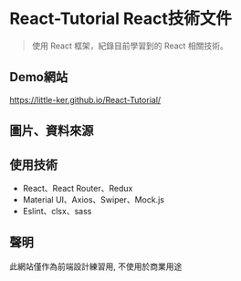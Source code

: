 # React-Tutorial React技術文件

> 使用 React 框架，紀錄目前學習到的 React 相關技術。

## Demo網站
https://little-ker.github.io/React-Tutorial/

## 圖片、資料來源

## 使用技術
- React、React Router、Redux
- Material UI、Axios、Swiper、Mock.js
- Eslint、clsx、sass

## 聲明
此網站僅作為前端設計練習用, 不使用於商業用途
